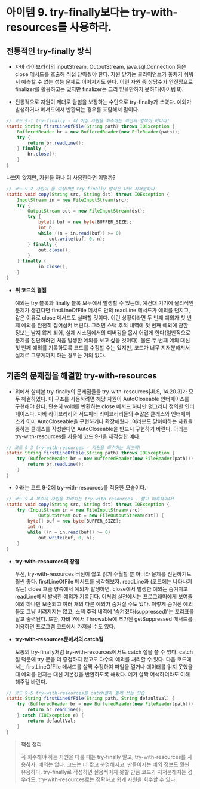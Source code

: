 # 아이템 9. try-finally보다는 try-with-resources를 사용하라.

## 전통적인 try-finally 방식
- 자바 라이브러리의 inputStream, OutputStream, java.sql.Connection 등은 close 메서드를 호출해 직접 닫아줘야 한다. 자원 닫기는 클라이언트가 놓치기 쉬워서 예측할 수 없는 성능 문제로 이어지기도 한다. 이런 자원 중 상당수가 안전망으로 finalizer를 활용하고는 있지만 finalizer는 그리 믿을만하지 못하다(아이템 8).
  
- 전통적으로 자원이 제대로 닫힘을 보장하는 수단으로 try-finally가 쓰였다. 예외가 발생하거나 메서드에서 반환되는 경우를 포함해서 말이다. 

```java
// 코드 9-1 try-finally - 더 이상 자원을 회수하는 최선의 방책이 아니다!
static String firstLineOfFile(String path) throws IOException {
    BufferedReader br = new BufferedReader(new FileReader(path));
    try {
        return br.readLine();
    } finally {
        br.close();
    }
}
```

나쁘지 않지만, 자원을 하나 더 사용한다면 어떨까?

```java
// 코드 9-2 자원이 둘 이상이면 try-finally 방식은 너무 지저분하다!
static void copy(String src, String dst) throws IOException {
    InputStream in = new FileInputStream(src);
    try {
        OutputStream out = new FileInputStream(dst);
        try {
            byte[] buf = new byte[BUFFER_SIZE];
            int n;
            while ((n = in.read(buf)) >= 0)
                out.write(buf, 0, n);
        } finally {
            out.close();
        } 
    } finally {
            in.close();
    }
}
```

- **위 코드의 결점**
  
  예외는 try 블록과 finally 블록 모두에서 발생할 수 있는데, 예컨대 기기에 물리적인 문제가 생긴다면 firstLineOfFile 메서드 안의 readLine 메서드가 예외를 던지고, 같은 이유로 close 메서드도 실패할 것이다. 이런 상황이라면 두 번째 예외가 첫 번쨰 예외를 완전히 집어삼켜 버린다. 그러면 스택 추적 내역에 첫 번째 예외에 관한 정보는 남지 않게 되어, 실제 시스템에서의 디버깅을 몹시 어렵게 한다(일반적으로 문제를 진단하려면 처음 발생한 예외를 보고 싶을 것이다). 물론 두 번째 예외 대신 첫 번째 예외를 기록하도록 코드를 수정할 수는 있지만, 코드가 너무 지저분해져서 실제로 그렇게까지 하는 경우는 거의 없다. 

## 기존의 문제점을 해결한 try-with-resources
- 위에서 살펴본 try-finally의 문제점들을 try-with-resources[JLS, 14.20.3]가 모두 해결하였다. 이 구조를 사용하려면 해당 자원이 AutoCloseable 인터페이스를 구현해야 한다. 단순히 void를 반환하는 close 메서드 하나만 덩그러니 정의한 인터페이스다. 자바 라이브러리와 서드파티 라이브러리들의 수많은 클래스와 인터페이스가 이미 AutoCloseable을 구현하거나 확장해뒀다. 여러분도 닫아야하는 자원을 뜻하는 클래스를 작성한다면 AutoCloseable을 반드시 구현하기 바란다. 아래는 try-with-resources를 사용해 코드 9-1을 재작성한 예다.

```java
// 코드 9-3 try-with-resources - 자원을 회수하는 최선책!
static String firstLineOfFile(String path) throws IOException {
    try (BufferedReader br = new BufferedReader(new FileReader(path))) {
        return br.readLine();
    }
}
```

- 아래는 코드 9-2에 try-with-resources를 적용한 모습이다.

```java
// 코드 9-4 복수의 자원을 처리하는 try-with-resources - 짧고 매혹적이다!
static void copy(String src, String dst) throws IOException {
    try (InputStream in = new FileInputStream(src);
            OutputStream out = new FileOutputStream(dst)) {
        byte[] buf = new byte[BUFFER_SIZE];
        int n;
        while ((n = in.read(buf)) >= 0)
            out.write(buf, 0, n);
    }
}
```

- **try-with-resources의 장점**
  
  우선, try-with-resources 버전이 짧고 읽기 수월할 뿐 아니라 문제를 진단하기도 훨씬 좋다. firstLineOfFile 메서드를 생각해보자. readLine과 (코드에는 나타나지 않는) close 호출 양쪽에서 예외가 발생하면, close에서 발생한 예외는 숨겨지고 readLine에서 발생한 예외가 기록된다. 이처럼 실전에서는 프로그래머에게 보여줄 예외 하나만 보존되고 여러 개의 다른 예외가 숨겨질 수도 있다. 이렇게 숨겨진 예외들도 그냥 버려지지는 않고, 스택 추적 내역에 '숨겨졌다(suppressed)'는 꼬리표를 달고 출력된다. 또한, 자바 7에서 Throwable에 추가된 getSuppressed 메서드를 이용하면 프로그램 코드에서 가져올 수도 있다. 

- **try-with-resources문에서의 catch절**
  
  보통의 try-finally처럼 try-with-resources에서도 catch 절을 쓸 수 있다. catch 절 덕분에 try 문을 더 중첩하지 않고도 다수의 예외를 처리할 수 있다. 다음 코드에서는 firstLineOfFile 메서드를 살짝 수정하여 파일을 열거나 데이터를 읽지 못했을 때 예외를 던지는 대신 기본값을 반환하도록 해봤다. 예가 살짝 어색하더라도 이해해주길 바란다.

```java
// 코드 9-5 try-with-resources를 catch절과 함께 쓰는 모습
static String firstLineOfFile(String path, String defaultVal) {
    try (BufferedReader br = new BufferedReader(new FileReader(path))) {
        return br.readLine();
    } catch (IOException e) {
        return defaultVal;
    }
}
```

> **핵심 정리**
> 
> 꼭 회수해야 하는 자원을 다룰 때는 try-finally 말고, try-with-resources를 사용하자. 예외는 없다. 코드는 더 짧고 분명해지고, 만들어지는 예외 정보도 훨씬 유용하다. try-finally로 작성하면 실용적이지 못할 만큼 코드가 지저분해지는 경우라도, try-with-resources로는 정확하고 쉽게 자원을 회수할 수 있다.